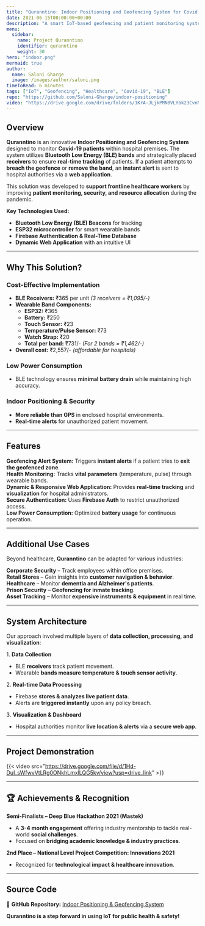 ```yaml
---
title: "Quranntino: Indoor Positioning and Geofencing System for Covid Hospitals"
date: 2021-06-15T00:00:00+00:00
description: "A smart IoT-based geofencing and patient monitoring system designed to ensure safety and efficiency in Covid hospitals."
menu:
  sidebar:
    name: Project Quranntino
    identifier: quranntino
    weight: 30
hero: "indoor.png"
mermaid: true
author:
  name: Saloni Gharge
  image: /images/author/saloni.png
timeToRead: 6 minutes
tags: ["IoT", "Geofencing", "Healthcare", "Covid-19", "BLE"]
repo: "https://github.com/Saloni-Gharge/indoor-positioning"
video: "https://drive.google.com/drive/folders/1KrA-JLjkPMN8VLYbk23CvnNTNe0pKHVu"
---
```


## Overview  

**Quranntino** is an innovative **Indoor Positioning and Geofencing System** designed to monitor **Covid-19 patients** within hospital premises. The system utilizes **Bluetooth Low Energy (BLE) bands** and strategically placed **receivers** to ensure **real-time tracking** of patients. If a patient attempts to **breach the geofence** or **remove the band**, an **instant alert** is sent to hospital authorities via a **web application**.  

This solution was developed to **support frontline healthcare workers** by improving **patient monitoring, security, and resource allocation** during the pandemic.  

**Key Technologies Used:**  
- **Bluetooth Low Energy (BLE) Beacons** for tracking  
- **ESP32 microcontroller** for smart wearable bands  
- **Firebase Authentication & Real-Time Database**  
- **Dynamic Web Application** with an intuitive UI  

---

## Why This Solution?  

### Cost-Effective Implementation  
- **BLE Receivers:** ₹365 per unit *(3 receivers = ₹1,095/-)*  
- **Wearable Band Components:**  
  - **ESP32:** ₹365  
  - **Battery:** ₹250  
  - **Touch Sensor:** ₹23  
  - **Temperature/Pulse Sensor:** ₹73  
  - **Watch Strap:** ₹20  
  - **Total per band:** ₹731/- *(For 2 bands = ₹1,462/-)*  
- **Overall cost:** ₹2,557/- *(affordable for hospitals)*  

### Low Power Consumption  
- BLE technology ensures **minimal battery drain** while maintaining high accuracy.  

### Indoor Positioning & Security  
- **More reliable than GPS** in enclosed hospital environments.  
- **Real-time alerts** for unauthorized patient movement.  

---

## Features  

**Geofencing Alert System:** Triggers **instant alerts** if a patient tries to **exit the geofenced zone**.  
**Health Monitoring:** Tracks **vital parameters** (temperature, pulse) through wearable bands.  
**Dynamic & Responsive Web Application:** Provides **real-time tracking** and **visualization** for hospital administrators.  
**Secure Authentication:** Uses **Firebase Auth** to restrict unauthorized access.  
**Low Power Consumption:** Optimized **battery usage** for continuous operation.  

---

## Additional Use Cases  

Beyond healthcare, **Quranntino** can be adapted for various industries:  

**Corporate Security** – Track employees within office premises.  
**Retail Stores** – Gain insights into **customer navigation & behavior**.  
**Healthcare** – Monitor **dementia and Alzheimer's patients**.  
**Prison Security** – **Geofencing for inmate tracking**.  
**Asset Tracking** – Monitor **expensive instruments & equipment** in real time.  

---

## System Architecture  

Our approach involved multiple layers of **data collection, processing, and visualization**:

1️. **Data Collection**  
   - BLE **receivers** track patient movement.  
   - Wearable **bands measure temperature & touch sensor activity**.  

2️. **Real-time Data Processing**  
   - Firebase **stores & analyzes live patient data**.  
   - Alerts are **triggered instantly** upon any policy breach.  

3️. **Visualization & Dashboard**  
   - Hospital authorities monitor **live location & alerts** via a **secure web app**.  

---
## Project Demonstration  

{{< video src="https://drive.google.com/file/d/1Hd-DuI_sWfwvVtLRg0ONkhLmxlLQG5kv/view?usp=drive_link" >}}

---
## 🏆 Achievements & Recognition  

**Semi-Finalists – Deep Blue Hackathon 2021 (Mastek)**  
   - A **3-4 month engagement** offering industry mentorship to tackle real-world **social challenges**.  
   - Focused on **bridging academic knowledge & industry practices**.  

**2nd Place – National Level Project Competition: Innovations 2021**  
   - Recognized for **technological impact & healthcare innovation**.  

---

## Source Code  

📌 **GitHub Repository:** [Indoor Positioning & Geofencing System](https://github.com/Saloni-Gharge/indoor-positioning)  

**Quranntino is a step forward in using IoT for public health & safety!**  
